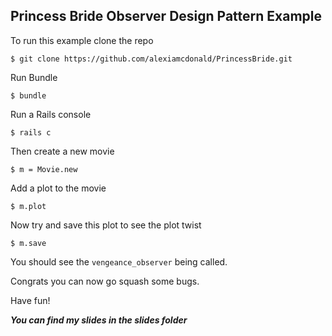 ## Princess Bride Observer Design Pattern Example

To run this example clone the repo

`$ git clone https://github.com/alexiamcdonald/PrincessBride.git`

Run Bundle

`$ bundle`

Run a Rails console

`$ rails c`

Then create a new movie

`$ m = Movie.new`

Add a plot to the movie

`$ m.plot`

Now try and save this plot to see the plot twist

`$ m.save`

You should see the `vengeance_observer` being called.

Congrats you can now go squash some bugs.

Have fun!

***You can find my slides in the slides folder***
